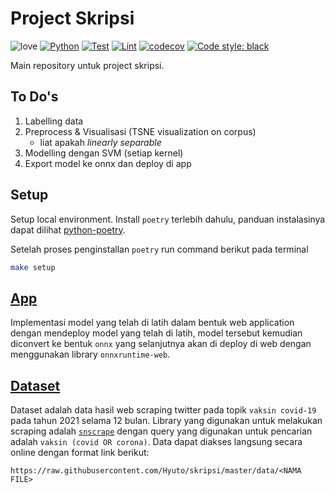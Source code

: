 # Project Skripsi

![love](https://img.shields.io/badge/Made%20with-🖤-white)
[![Python](https://img.shields.io/badge/Python-≥3.8-green?logo=python)](https://www.python.org/)
[![Test](https://github.com/Hyuto/skripsi/actions/workflows/testing.yaml/badge.svg)](https://github.com/Hyuto/skripsi/actions/workflows/testing.yaml)
[![Lint](https://github.com/Hyuto/skripsi/actions/workflows/linting.yaml/badge.svg)](https://github.com/Hyuto/skripsi/actions/workflows/linting.yaml)
[![codecov](https://codecov.io/gh/Hyuto/skripsi/branch/master/graph/badge.svg?token=6L0ICORI22)](https://codecov.io/gh/Hyuto/skripsi)
[![Code style: black](https://img.shields.io/badge/code%20style-black-000000.svg)](https://github.com/psf/black)

Main repository untuk project skripsi.

## To Do's

1. Labelling data
2. Preprocess & Visualisasi (TSNE visualization on corpus)
   - liat apakah _linearly separable_
3. Modelling dengan SVM (setiap kernel)
4. Export model ke onnx dan deploy di app

## Setup

Setup local environment. Install `poetry` terlebih dahulu, panduan instalasinya dapat dilihat [python-poetry](https://python-poetry.org/docs/#installation).

Setelah proses penginstallan `poetry` run command berikut pada terminal

```bash
make setup
```

## [App](https://github.com/Hyuto/skripsi-app)

Implementasi model yang telah di latih dalam bentuk web application dengan mendeploy model yang telah di latih, model tersebut kemudian diconvert ke bentuk `onnx` yang selanjutnya akan di deploy di web dengan menggunakan library `onnxruntime-web`.

## [Dataset](.data)

Dataset adalah data hasil web scraping twitter pada topik `vaksin covid-19` pada tahun 2021 selama
12 bulan. Library yang digunakan untuk melakukan scraping adalah [`snscrape`](https://github.com/JustAnotherArchivist/snscrape)
dengan query yang digunakan untuk pencarian adalah `vaksin (covid OR corona)`. Data dapat diakses
langsung secara online dengan format link berikut:

```
https://raw.githubusercontent.com/Hyuto/skripsi/master/data/<NAMA FILE>
```
